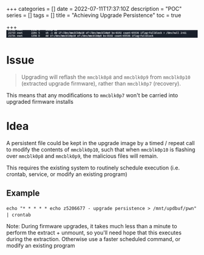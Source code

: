 +++
categories = []
date = 2022-07-11T17:37:10Z
description = "POC"
series = []
tags = []
title = "Achieving Upgrade Persistence"
toc = true

+++
![](/uploads/20220711-snipaste_2022-07-12_04-24-24.jpg)

# Issue

> Upgrading will reflash the `mmcblk0p8` and `mmcblk0p9` from `mmcblk0p10` (extracted upgrade firmware), rather than `mmcblk0p7` (recovery).

This means that any modifications to `mmcblk0p7` won't be carried into upgraded firmware installs

# Idea

A persistent file could be kept in the upgrade image by a timed / repeat call to modify the contents of `mmcblk0p10`, such that when `mmcblk0p10` is flashing over `mmcblk0p8` and `mmcblk0p9`, the malicious files will remain.

This requires the existing system to routinely schedule execution (i.e. crontab, service, or modify an existing program)

## Example

`echo "* * * * * echo z5206677 - upgrade persistence > /mnt/updbuf/pwn" | crontab`

Note: During firmware upgrades, it takes much less than a minute to perform the extract + unmount, so you'll need hope that this executes during the extraction. Otherwise use a faster scheduled command, or modify an existing program
